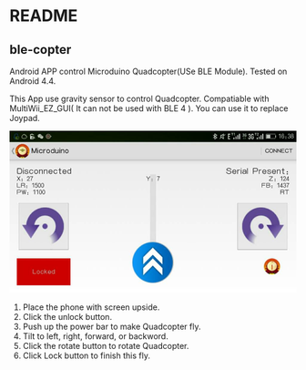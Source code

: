 # README

## ble-copter

Android APP control Microduino Quadcopter(USe BLE Module). Tested on Android 4.4.

This App use gravity sensor to control Quadcopter. 
Compatiable with MultiWii_EZ_GUI( It can not be used with BLE 4 ). 
You can use it to replace Joypad. 

![](docs/copter_1.jpg)

1. Place the phone with screen upside. 
2. Click the unlock button.
3. Push up the power bar to make Quadcopter fly.
4. Tilt to left, right, forward, or backword.
5. Click the rotate button to rotate Quadcopter.
6. Click Lock button to finish this fly. 

